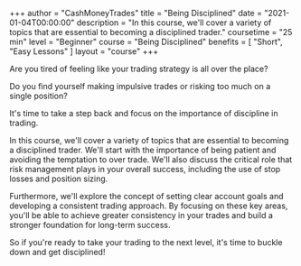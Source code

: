 +++
author = "CashMoneyTrades"
title = "Being Disciplined"
date = "2021-01-04T00:00:00"
description = "In this course, we'll cover a variety of topics that are essential to becoming a disciplined trader."
coursetime = "25 min"
level = "Beginner"
course = "Being Disciplined"
benefits = [
    "Short",
    "Easy Lessons"
]
layout = "course"
+++

Are you tired of feeling like your trading strategy is all
over the place?

Do you find yourself making impulsive trades or risking
too much on a single position?

It's time to take a step back and focus on the importance
of discipline in trading.

In this course, we'll cover a variety of topics that are
essential to becoming a disciplined trader. We'll start
with the importance of being patient and avoiding the
temptation to over trade. We'll also discuss the critical
role that risk management plays in your overall success,
including the use of stop losses and position sizing.

Furthermore, we'll explore the concept of setting clear
account goals and developing a consistent trading
approach. By focusing on these key areas, you'll be able
to achieve greater consistency in your trades and build a
stronger foundation for long-term success.

So if you're ready to take your trading to the next level,
it's time to buckle down and get disciplined!

